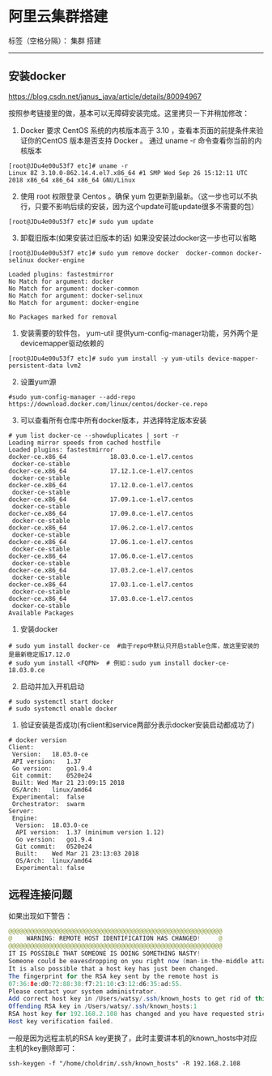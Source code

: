 ﻿# 阿里云集群搭建

标签（空格分隔）： 集群  搭建

---

安装docker
--------
https://blog.csdn.net/janus_java/article/details/80094967

按照参考链接里的做，基本可以无障碍安装完成。这里拷贝一下并稍加修改：

 1. Docker 要求 CentOS 系统的内核版本高于 3.10 ，查看本页面的前提条件来验证你的CentOS 版本是否支持 Docker
    。 通过 uname -r 命令查看你当前的内核版本
```linux
[root@JDu4e00u53f7 etc]# uname -r
Linux 8Z 3.10.0-862.14.4.el7.x86_64 #1 SMP Wed Sep 26 15:12:11 UTC 2018 x86_64 x86_64 x86_64 GNU/Linux
```
 2. 使用 root 权限登录 Centos 。确保 yum 包更新到最新。（这一步也可以不执行，只要不影响后续的安装，因为这个update可能update很多不需要的包）
```linux
[root@JDu4e00u53f7 etc]# sudo yum update
```
 3. 卸载旧版本(如果安装过旧版本的话)  如果没安装过docker这一步也可以省略
```linux
[root@JDu4e00u53f7 etc]# sudo yum remove docker  docker-common docker-selinux docker-engine

Loaded plugins: fastestmirror
No Match for argument: docker
No Match for argument: docker-common
No Match for argument: docker-selinux
No Match for argument: docker-engine

No Packages marked for removal
```
 1. 安装需要的软件包， yum-util 提供yum-config-manager功能，另外两个是devicemapper驱动依赖的
```linux
[root@JDu4e00u53f7 etc]# sudo yum install -y yum-utils device-mapper-persistent-data lvm2
```
 2. 设置yum源
```linux
#sudo yum-config-manager --add-repo https://download.docker.com/linux/centos/docker-ce.repo
```
3. 可以查看所有仓库中所有docker版本，并选择特定版本安装

```linux
# yum list docker-ce --showduplicates | sort -r
Loading mirror speeds from cached hostfile
Loaded plugins: fastestmirror
docker-ce.x86_64            18.03.0.ce-1.el7.centos             docker-ce-stable
docker-ce.x86_64            17.12.1.ce-1.el7.centos             docker-ce-stable
docker-ce.x86_64            17.12.0.ce-1.el7.centos             docker-ce-stable
docker-ce.x86_64            17.09.1.ce-1.el7.centos             docker-ce-stable
docker-ce.x86_64            17.09.0.ce-1.el7.centos             docker-ce-stable
docker-ce.x86_64            17.06.2.ce-1.el7.centos             docker-ce-stable
docker-ce.x86_64            17.06.1.ce-1.el7.centos             docker-ce-stable
docker-ce.x86_64            17.06.0.ce-1.el7.centos             docker-ce-stable
docker-ce.x86_64            17.03.2.ce-1.el7.centos             docker-ce-stable
docker-ce.x86_64            17.03.1.ce-1.el7.centos             docker-ce-stable
docker-ce.x86_64            17.03.0.ce-1.el7.centos             docker-ce-stable
Available Packages
```
 1. 安装docker
```linux
# sudo yum install docker-ce  #由于repo中默认只开启stable仓库，故这里安装的是最新稳定版17.12.0
# sudo yum install <FQPN>  # 例如：sudo yum install docker-ce-18.03.0.ce
```
 2. 启动并加入开机启动

```linux
# sudo systemctl start docker
# sudo systemctl enable docker
```
 1. 验证安装是否成功(有client和service两部分表示docker安装启动都成功了)
```linux
# docker version
Client:
 Version:	18.03.0-ce
 API version:	1.37
 Go version:	go1.9.4
 Git commit:	0520e24
 Built:	Wed Mar 21 23:09:15 2018
 OS/Arch:	linux/amd64
 Experimental:	false
 Orchestrator:	swarm
Server:
 Engine:
  Version:	18.03.0-ce
  API version:	1.37 (minimum version 1.12)
  Go version:	go1.9.4
  Git commit:	0520e24
  Built:	Wed Mar 21 23:13:03 2018
  OS/Arch:	linux/amd64
  Experimental:	false
```

远程连接问题
------
如果出现如下警告：
```java
@@@@@@@@@@@@@@@@@@@@@@@@@@@@@@@@@@@@@@@@@@@@@@@@@@@@@@@@@@@
@    WARNING: REMOTE HOST IDENTIFICATION HAS CHANGED!     @
@@@@@@@@@@@@@@@@@@@@@@@@@@@@@@@@@@@@@@@@@@@@@@@@@@@@@@@@@@@
IT IS POSSIBLE THAT SOMEONE IS DOING SOMETHING NASTY!
Someone could be eavesdropping on you right now (man-in-the-middle attack)!
It is also possible that a host key has just been changed.
The fingerprint for the RSA key sent by the remote host is
07:36:8e:d0:72:88:38:f7:21:10:c3:12:d6:35:ad:55.
Please contact your system administrator.
Add correct host key in /Users/watsy/.ssh/known_hosts to get rid of this message.
Offending RSA key in /Users/watsy/.ssh/known_hosts:1
RSA host key for 192.168.2.108 has changed and you have requested strict checking.
Host key verification failed.
```
一般是因为远程主机的RSA key更换了，此时主要讲本机的known_hosts中对应主机的key删除即可：
```linux
ssh-keygen -f "/home/choldrim/.ssh/known_hosts" -R 192.168.2.108
```



